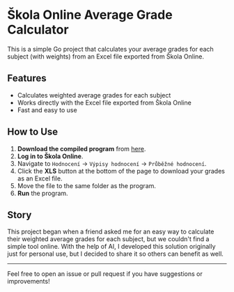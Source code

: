 # Škola Online Average Grade Calculator

This is a simple Go project that calculates your average grades for each subject (with weights) from an Excel file exported from Škola Online.

## Features

- Calculates weighted average grades for each subject
- Works directly with the Excel file exported from Škola Online
- Fast and easy to use

## How to Use

1. **Download the compiled program** from [here](https://github.com/8BiToe/skolaonline-average-grade-for-each-subject/blob/main/generated-programs/).
2. **Log in to Škola Online**.
3. Navigate to `Hodnocení` → `Výpisy hodnocení` → `Průběžné hodnocení`.
4. Click the **XLS** button at the bottom of the page to download your grades as an Excel file.
5. Move the file to the same folder as the program.
6. **Run** the program.

## Story

This project began when a friend asked me for an easy way to calculate their weighted average grades for each subject, but we couldn't find a simple tool online. With the help of AI, I developed this solution originally just for personal use, but I decided to share it so others can benefit as well.

---

Feel free to open an issue or pull request if you have suggestions or improvements!